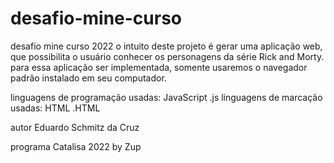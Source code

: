 # desafio-mine-curso
desafio mine curso 2022
o intuito deste projeto é gerar uma aplicação web, que possibilita o usuário conhecer os personagens  da série Rick and Morty.
para essa aplicação ser implementada, somente usaremos o navegador padrão instalado em seu computador.

 linguagens de programação usadas: JavaScript .js 
 linguagens de marcação usadas: HTML .HTML

autor
Eduardo Schmitz da Cruz

programa Catalisa 2022 by  Zup